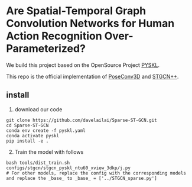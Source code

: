 # Are Spatial-Temporal Graph Convolution Networks for Human Action Recognition Over-Parameterized?

We build this project based on the OpenSource Project [PYSKL](https://github.com/kennymckormick/pyskl).

This repo is the official implementation of [PoseConv3D](https://arxiv.org/abs/2104.13586) and [STGCN++](https://github.com/kennymckormick/pyskl/tree/main/configs/stgcn%2B%2B).

## install
 
1. download our code 
```shell
git clone https://github.com/davelailai/Sparse-ST-GCN.git
cd Sparse-ST-GCN
conda env create -f pyskl.yaml
conda activate pyskl
pip install -e .
```
2. Train the model with follows
```shell
bash tools/dist_train.sh configs/stgcn/stgcn_pyskl_ntu60_xview_3dkp/j.py
# For other models, replace the config with the corresponding models and replace the _base_ to _base_ = ['../STGCN_sparse.py']
```



